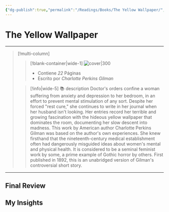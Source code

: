 ```yaml
---
{"dg-publish":true,"permalink":"/Readings/Books/The Yellow Wallpaper/","title":"The Yellow Wallpaper","tags":["NoteType/Book"],"updated":"2023-10-02T12:58:58.732-05:00"}
---
```



# The Yellow Wallpaper
- - -
> [!multi-column]
> 
> > [!blank-container|wide-1]
> >  ![cover|300](http://books.google.com/books/content?id=D9KlDQAAQBAJ&printsec=frontcover&img=1&zoom=1&edge=curl&source=gbs_api)
> >- Contiene *22* Páginas
> >- Escrito por *Charlotte Perkins Gilman*
> 
> > [!info|wide-5] 📚 description
> > Doctor's orders confine a woman suffering from anxiety and depression to her bedroom, in an effort to prevent mental stimulation of any sort. Despite her forced "rest cure," she continues to write in her journal when her husband isn't looking. Her entries record her terrible and growing fascination with the hideous yellow wallpaper that dominates the room, documenting her slow descent into madness. This work by American author Charlotte Perkins Gilman was based on the author's own experiences. She knew firsthand that the nineteenth-century medical establishment often had dangerously misguided ideas about women's mental and physical health. It is considered to be a seminal feminist work by some, a prime example of Gothic horror by others. First published in 1892, this is an unabridged version of Gilman's controversial short story.
> 

- - -

## Final Review

## My Insights